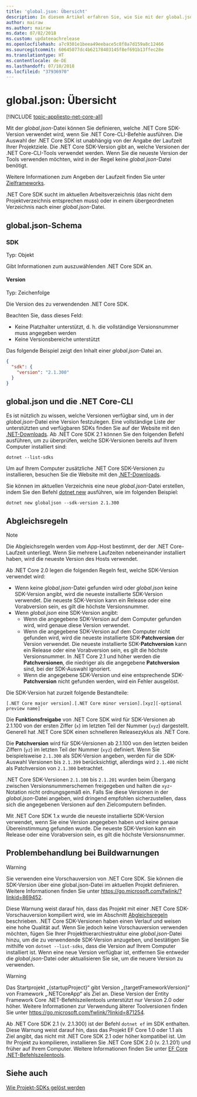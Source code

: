 ```yaml
---
title: 'global.json: Übersicht'
description: In diesem Artikel erfahren Sie, wie Sie mit der global.json-Datei die .NET Core SDK-Version beim Ausführen eines .NET Core-CLI-Befehls festgelegen.
author: mairaw
ms.author: mairaw
ms.date: 07/02/2018
ms.custom: updateeachrelease
ms.openlocfilehash: a7c9301e1beea49eebace5c8f8a7d159a8c12466
ms.sourcegitcommit: 60645077dc4b62178403145f8ef691b13ffec28e
ms.translationtype: HT
ms.contentlocale: de-DE
ms.lasthandoff: 07/10/2018
ms.locfileid: "37936970"
---
```

# <a name="globaljson-overview"></a>global.json: Übersicht

[!INCLUDE [topic-appliesto-net-core-all](../../../includes/topic-appliesto-net-core-all.md)]

Mit der *global.json*-Datei können Sie definieren, welche .NET Core SDK-Version verwendet wird, wenn Sie .NET Core-CLI-Befehle ausführen. Die Auswahl der .NET Core SDK ist unabhängig von der Angabe der Laufzeit Ihrer Projektziele. Die .NET Core SDK-Version gibt an, welche Versionen der .NET Core-CLI-Tools verwendet werden. Wenn Sie die neueste Version der Tools verwenden möchten, wird in der Regel keine *global.json*-Datei benötigt.

Weitere Informationen zum Angeben der Laufzeit finden Sie unter [Zielframeworks](../../standard/frameworks.md).

.NET Core SDK sucht im aktuellen Arbeitsverzeichnis (das nicht dem Projektverzeichnis entsprechen muss) oder in einem übergeordneten Verzeichnis nach einer *global.json*-Datei.

## <a name="globaljson-schema"></a>global.json-Schema

### <a name="sdk"></a>SDK

Typ: Objekt

Gibt Informationen zum auszuwählenden .NET Core SDK an.

#### <a name="version"></a>Version

Typ: Zeichenfolge

Die Version des zu verwendenden .NET Core SDK.

Beachten Sie, dass dieses Feld:

- Keine Platzhalter unterstützt, d. h. die vollständige Versionsnummer muss angegeben werden
- Keine Versionsbereiche unterstützt

Das folgende Beispiel zeigt den Inhalt einer *global.json*-Datei an.

```json
{
  "sdk": {
    "version": "2.1.300"
  }
}
```

## <a name="globaljson-and-the-net-core-cli"></a>global.json und die .NET Core-CLI

Es ist nützlich zu wissen, welche Versionen verfügbar sind, um in der *global.json*-Datei eine Version festzulegen. Eine vollständige Liste der unterstützten und verfügbaren SDKs finden Sie auf der Website mit den [.NET-Downloads](https://www.microsoft.com/net/download/all). Ab .NET Core SDK 2.1 können Sie den folgenden Befehl ausführen, um zu überprüfen, welche SDK-Versionen bereits auf Ihrem Computer installiert sind:

```console
dotnet --list-sdks
```

Um auf Ihrem Computer zusätzliche .NET Core SDK-Versionen zu installieren, besuchen Sie die Website mit den [.NET-Downloads](https://www.microsoft.com/net/download/all).

Sie können im aktuellen Verzeichnis eine neue *global.json*-Datei erstellen, indem Sie den Befehl [dotnet new](dotnet-new.md) ausführen, wie im folgenden Beispiel:

```console
dotnet new globaljson --sdk-version 2.1.300
```

## <a name="matching-rules"></a>Abgleichsregeln

> [!NOTE]
> Die Abgleichsregeln werden vom App-Host bestimmt, der der .NET Core-Laufzeit unterliegt.
> Wenn Sie mehrere Laufzeiten nebeneinander installiert haben, wird die neueste Version des Hosts verwendet.

Ab .NET Core 2.0 legen die folgenden Regeln fest, welche SDK-Version verwendet wird:

- Wenn keine *global.json*-Datei gefunden wird oder *global.json* keine SDK-Version angibt, wird die neueste installierte SDK-Version verwendet. Die neueste SDK-Version kann ein Release oder eine Vorabversion sein, es gilt die höchste Versionsnummer.
- Wenn *global.json* eine SDK-Version angibt:
  - Wenn die angegebene SDK-Version auf dem Computer gefunden wird, wird genaue diese Version verwendet.
  - Wenn die angegebene SDK-Version auf dem Computer nicht gefunden wird, wird die neueste installierte SDK-**Patchversion** der Version verwendet. Die neueste installierte SDK-**Patchversion** kann ein Release oder eine Vorabversion sein, es gilt die höchste Versionsnummer. In .NET Core 2.1 und höher werden die **Patchversionen**, die niedriger als die angegebene **Patchversion** sind, bei der SDK-Auswahl ignoriert.
  - Wenn die angegebene SDK-Version und eine entsprechende SDK-**Patchversion** nicht gefunden werden, wird ein Fehler ausgelöst.

Die SDK-Version hat zurzeit folgende Bestandteile:

`[.NET Core major version].[.NET Core minor version].[xyz][-optional preview name]`

Die **Funktionsfreigabe** von .NET Core SDK wird für SDK-Versionen ab 2.1.100 von der ersten Ziffer (`x`) im letzten Teil der Nummer (`xyz`) dargestellt. Generell hat .NET Core SDK einen schnelleren Releasezyklus als .NET Core.

Die **Patchversion** wird für SDK-Versionen ab 2.1.100 von den letzten beiden Ziffern (`yz`) im letzten Teil der Nummer (`xyz`) definiert. Wenn Sie beispielsweise `2.1.300` als SDK-Version angeben, werden für die SDK-Auswahl Versionen bis `2.1.399` berücksichtigt, allerdings wird `2.1.400` nicht als Patchversion von `2.1.300` betrachtet.

.NET Core SDK-Versionen `2.1.100` bis `2.1.201` wurden beim Übergang zwischen Versionsnummerschemen freigegeben und halten die `xyz`-Notation nicht ordnungsgemäß ein. Falls Sie diese Versionen in der *global.json*-Datei angeben, wird dringend empfohlen sicherzustellen, dass sich die angegebenen Versionen auf den Zielcomputern befinden.

Mit .NET Core SDK 1.x wurde die neueste installierte SDK-Version verwendet, wenn Sie eine Version angegeben haben und keine genaue Übereinstimmung gefunden wurde. Die neueste SDK-Version kann ein Release oder eine Vorabversion sein, es gilt die höchste Versionsnummer.

## <a name="troubleshooting-build-warnings"></a>Problembehandlung bei Buildwarnungen

> [!WARNING]
> Sie verwenden eine Vorschauversion von .NET Core SDK. Sie können die SDK-Version über eine global.json-Datei im aktuellen Projekt definieren. Weitere Informationen finden Sie unter https://go.microsoft.com/fwlink/?linkid=869452.

Diese Warnung weist darauf hin, dass das Projekt mit einer .NET Core SDK-Vorschauversion kompiliert wird, wie im Abschnitt [Abgleichsregeln](#matching-rules) beschrieben. .NET Core SDK-Versionen haben einen Verlauf und weisen eine hohe Qualität auf. Wenn Sie jedoch keine Vorschauversion verwenden möchten, fügen Sie Ihrer Projekthierarchiestruktur eine *global.json*-Datei hinzu, um die zu verwendende SDK-Version anzugeben, und bestätigen Sie mithilfe von `dotnet --list-sdks`, dass die Version auf Ihrem Computer installiert ist. Wenn eine neue Version verfügbar ist, entfernen Sie entweder die *global.json*-Datei oder aktualisieren Sie sie, um die neuere Version zu verwenden.

> [!WARNING]
> Das Startprojekt „{startupProject}“ gibt Version „{targetFrameworkVersion}“ von Framework „.NETCoreApp“ als Ziel an. Diese Version der Entity Framework Core .NET-Befehlszeilentools unterstützt nur Version 2.0 oder höher. Weitere Informationen zur Verwendung älterer Toolversionen finden Sie unter https://go.microsoft.com/fwlink/?linkid=871254.

Ab .NET Core SDK 2.1 (v. 2.1.300) ist der Befehl `dotnet ef` im SDK enthalten. Diese Warnung weist darauf hin, dass das Projekt EF Core 1.0 oder 1.1 als Ziel angibt, das nicht mit .NET Core SDK 2.1 oder höher kompatibel ist. Um Ihr Projekt zu kompilieren, installieren Sie .NET Core SDK 2.0 (v. 2.1.201) und früher auf Ihrem Computer. Weitere Informationen finden Sie unter [EF Core .NET-Befehlszeilentools](/ef/core/miscellaneous/cli/dotnet).

## <a name="see-also"></a>Siehe auch

[Wie Projekt-SDKs gelöst werden](/visualstudio/msbuild/how-to-use-project-sdk#how-project-sdks-are-resolved)